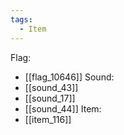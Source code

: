 ```yaml
---
tags:
  - Item
---
```

Flag:
- [[flag_10646]]
Sound:
- [[sound_43]]
- [[sound_17]]
- [[sound_44]]
Item:
- [[item_116]]
